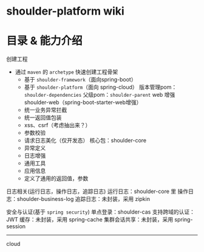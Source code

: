 # shoulder-platform wiki

# 目录 & 能力介绍
创建工程
- 通过 `maven` 的 `archetype` 快速创建工程骨架
    - 基于 `shoulder-framework`（面向spring-boot）
    - 基于 `shoulder-platform`（面向 spring-cloud）
版本管理pom：`shoulder-dependencies`
父级pom：`shoulder-parent`
web 增强 shoulder-web（spring-boot-starter-web增强）
    - 统一业务异常拦截
    - 统一返回值包装
    - xss、csrf（考虑抽出来？）
    - 参数校验
    - 请求日志美化（仅开发态）
核心包：shoulder-core
    - 异常定义
    - 日志增强
    - 通用工具
    - 应用信息
    - 定义了通用的返回值，参数

日志相关(运行日志，操作日志，追踪日志)
    运行日志：shoulder-core 里
    操作日志：shoulder-business-log
    追踪日志：未封装，采用 zipkin


安全与认证(基于 `spring security`)
    单点登录：shoulder-cas
    支持跨域的认证：JWT
缓存：未封装，采用 spring-cache
集群会话共享：未封装，采用 spring-session

----

cloud

